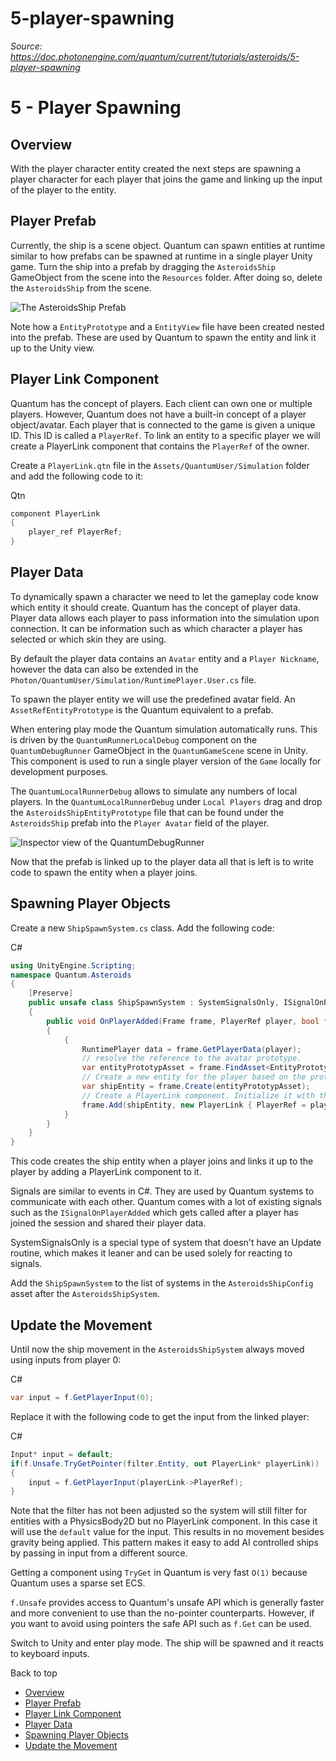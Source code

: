 # 5-player-spawning

_Source: https://doc.photonengine.com/quantum/current/tutorials/asteroids/5-player-spawning_

# 5 - Player Spawning

## Overview

With the player character entity created the next steps are spawning a player character for each player that joins the game and linking up the input of the player to the entity.

## Player Prefab

Currently, the ship is a scene object. Quantum can spawn entities at runtime similar to how prefabs can be spawned at runtime in a single player Unity game. Turn the ship into a prefab by dragging the `AsteroidsShip` GameObject from the scene into the `Resources` folder. After doing so, delete the `AsteroidsShip` from the scene.

![The AsteroidsShip Prefab](/docs/img/quantum/v3/tutorials/asteroids/5-player-prefab.png)

Note how a `EntityPrototype` and a `EntityView` file have been created nested into the prefab. These are used by Quantum to spawn the entity and link it up to the Unity view.

## Player Link Component

Quantum has the concept of players. Each client can own one or multiple players. However, Quantum does not have a built-in concept of a player object/avatar. Each player that is connected to the game is given a unique ID. This ID is called a `PlayerRef`. To link an entity to a specific player we will create a PlayerLink component that contains the `PlayerRef` of the owner.

Create a `PlayerLink.qtn` file in the `Assets/QuantumUser/Simulation` folder and add the following code to it:

Qtn

```cs
component PlayerLink
{
    player_ref PlayerRef;
}

```

## Player Data

To dynamically spawn a character we need to let the gameplay code know which entity it should create. Quantum has the concept of player data. Player data allows each player to pass information into the simulation upon connection. It can be information such as which character a player has selected or which skin they are using.

By default the player data contains an `Avatar` entity and a `Player Nickname`, however the data can also be extended in the `Photon/QuantumUser/Simulation/RuntimePlayer.User.cs` file.

To spawn the player entity we will use the predefined avatar field. An `AssetRefEntityPrototype` is the Quantum equivalent to a prefab.

When entering play mode the Quantum simulation automatically runs. This is driven by the `QuantumRunnerLocalDebug` component on the `QuantumDebugRunner` GameObject in the `QuantumGameScene` scene in Unity. This component is used to run a single player version of the `Game` locally for development purposes.

The `QuantumLocalRunnerDebug` allows to simulate any numbers of local players. In the `QuantumLocalRunnerDebug` under `Local Players` drag and drop the `AsteroidsShipEntityPrototype` file that can be found under the `AsteroidsShip` prefab into the `Player Avatar` field of the player.

![Inspector view of the QuantumDebugRunner](/docs/img/quantum/v3/tutorials/asteroids/5-runner-link-playerobject.png)

Now that the prefab is linked up to the player data all that is left is to write code to spawn the entity when a player joins.

## Spawning Player Objects

Create a new `ShipSpawnSystem.cs` class. Add the following code:

C#

```csharp
using UnityEngine.Scripting;
namespace Quantum.Asteroids
{
    [Preserve]
    public unsafe class ShipSpawnSystem : SystemSignalsOnly, ISignalOnPlayerAdded
    {
        public void OnPlayerAdded(Frame frame, PlayerRef player, bool firstTime)
        {
            {
                RuntimePlayer data = frame.GetPlayerData(player);
                // resolve the reference to the avatar prototype.
                var entityPrototypAsset = frame.FindAsset<EntityPrototype>(data.PlayerAvatar);
                // Create a new entity for the player based on the prototype.
                var shipEntity = frame.Create(entityPrototypAsset);
                // Create a PlayerLink component. Initialize it with the player. Add the component to the player entity.
                frame.Add(shipEntity, new PlayerLink { PlayerRef = player });
            }
        }
    }
}

```

This code creates the ship entity when a player joins and links it up to the player by adding a PlayerLink component to it.

Signals are similar to events in C#. They are used by Quantum systems to communicate with each other. Quantum comes with a lot of existing signals such as the `ISignalOnPlayerAdded` which gets called after a player has joined the session and shared their player data.

SystemSignalsOnly is a special type of system that doesn't have an Update routine, which makes it leaner and can be used solely for reacting to signals.

Add the `ShipSpawnSystem` to the list of systems in the `AsteroidsShipConfig` asset after the `AsteroidsShipSystem`.

## Update the Movement

Until now the ship movement in the `AsteroidsShipSystem` always moved using inputs from player 0:

C#

```csharp
var input = f.GetPlayerInput(0);

```

Replace it with the following code to get the input from the linked player:

C#

```csharp
Input* input = default;
if(f.Unsafe.TryGetPointer(filter.Entity, out PlayerLink* playerLink))
{
    input = f.GetPlayerInput(playerLink->PlayerRef);
}

```

Note that the filter has not been adjusted so the system will still filter for entities with a PhysicsBody2D but no PlayerLink component. In this case it will use the `default` value for the input. This results in no movement besides gravity being applied. This pattern makes it easy to add AI controlled ships by passing in input from a different source.

Getting a component using `TryGet` in Quantum is very fast `O(1)` because Quantum uses a sparse set ECS.

`f.Unsafe` provides access to Quantum's unsafe API which is generally faster and more convenient to use than the no-pointer counterparts. However, if you want to avoid using pointers the safe API such as `f.Get` can be used.

Switch to Unity and enter play mode. The ship will be spawned and it reacts to keyboard inputs.

Back to top

- [Overview](#overview)
- [Player Prefab](#player-prefab)
- [Player Link Component](#player-link-component)
- [Player Data](#player-data)
- [Spawning Player Objects](#spawning-player-objects)
- [Update the Movement](#update-the-movement)